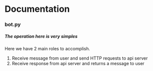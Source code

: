 <h1>Documentation</h1>

<h3>bot.py</h3>
<p><h5>The operation here is very simples</h5>
Here we have 2 main roles to accomplish.

<ol>
<li>Receive message from user and send HTTP requests to api server</li>
<li>Receive response from api server and returns a message to user</li>
</ol>

</p>